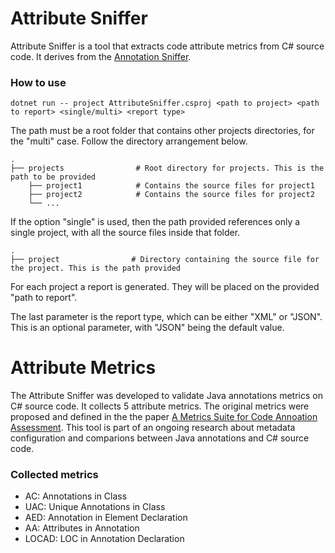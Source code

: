 Attribute Sniffer
==================

Attribute Sniffer is a tool that extracts code attribute metrics from C# source code. It derives from the [Annotation Sniffer](https://github.com/phillima/asniffer). 


### How to use

```
dotnet run -- project AttributeSniffer.csproj <path to project> <path to report> <single/multi> <report type>
```

The path must be a root folder that contains other projects directories, for the "multi" case. 
Follow the directory arrangement below.

    .
    ├── projects                # Root directory for projects. This is the path to be provided
        ├── project1            # Contains the source files for project1
        ├── project2            # Contains the source files for project2
        └── ...         

If the option "single" is used, then the path provided references only a single project, with all the source files inside that folder. 

    .
    ├── project                # Directory containing the source file for the project. This is the path provided
      

For each project a report is generated. They will be placed on the provided "path to report".

The last parameter is the report type, which can be either "XML" or "JSON". This is an optional parameter, with "JSON" being the default value.

Attribute Metrics
==================

The Attribute Sniffer was developed to validate Java annotations metrics on C# source code. It collects 5 attribute metrics. The original metrics were proposed and defined in the the paper
[A Metrics Suite for Code Annoation Assessment](https://www.sciencedirect.com/science/article/pii/S016412121730273X). This tool is part of an ongoing research about metadata configuration and comparions between Java annotations and C# source code.

### Collected metrics

* AC: Annotations in Class
* UAC: Unique Annotations in Class
* AED: Annotation in Element Declaration
* AA: Attributes in Annotation
* LOCAD: LOC in Annotation Declaration

